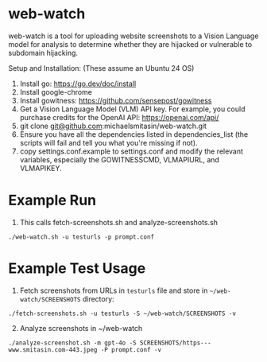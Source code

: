 # web-watch

web-watch is a tool for uploading website screenshots to a Vision Language model for analysis to determine whether they are hijacked or vulnerable to subdomain hijacking.

Setup and Installation:
(These assume an Ubuntu 24 OS)

1) Install go: https://go.dev/doc/install
2) Install google-chrome
3) Install gowitness: https://github.com/sensepost/gowitness
4) Get a Vision Language Model (VLM) API key. For example, you could purchase credits for the OpenAI API: https://openai.com/api/
5) git clone git@github.com:michaelsmitasin/web-watch.git
6) Ensure you have all the dependencies listed in dependencies_list (the scripts will fail and tell you what you're missing if not).
7) copy settings.conf.example to settings.conf and modify the relevant variables, especially the GOWITNESSCMD, VLMAPIURL, and VLMAPIKEY.

# Example Run

1) This calls fetch-screenshots.sh and analyze-screenshots.sh

```
./web-watch.sh -u testurls -p prompt.conf
```

# Example Test Usage

1) Fetch screenshots from URLs in `testurls` file and store in `~/web-watch/SCREENSHOTS` directory:
```
./fetch-screenshots.sh -u testurls -S ~/web-watch/SCREENSHOTS -v
```
2) Analyze screenshots in ~/web-watch
```
./analyze-screenshot.sh -m gpt-4o -S SCREENSHOTS/https---www.smitasin.com-443.jpeg -P prompt.conf -v
```
